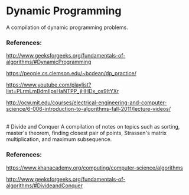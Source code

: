 # Dynamic Programming
A compilation of dynamic programming problems.

### References:

http://www.geeksforgeeks.org/fundamentals-of-algorithms/#DynamicProgramming

https://people.cs.clemson.edu/~bcdean/dp_practice/

https://www.youtube.com/playlist?list=PLrmLmBdmIlpsHaNTPP_jHHDx_os9ItYXr

http://ocw.mit.edu/courses/electrical-engineering-and-computer-science/6-006-introduction-to-algorithms-fall-2011/lecture-videos/

<br>
# Divide and Conquer
A compilation of notes on topics such as sorting, master's theorem, finding closest pair of points, Strassen's matrix multiplication, and maximum subsequence.

### References:

https://www.khanacademy.org/computing/computer-science/algorithms

http://www.geeksforgeeks.org/fundamentals-of-algorithms/#DivideandConquer